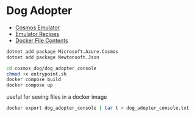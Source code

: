 # Dog Adopter

* [Cosmos Emulator](https://localhost:8081/_explorer/index.html)
* [Emulator Recipes](https://github.com/Azure/cosmosdb-emulator-recipes/tree/main)
* [Docker File Contents](https://betterstack.com/community/questions/how-to-view-contents-of-docker-images/)

```bash
dotnet add package Microsoft.Azure.Cosmos
dotnet add package Newtonsoft.Json
```

```bash
cd cosmos_dog/dog_adopter_console
chmod +x entrypoint.sh
docker compose build
docker compose up
```

useful for seeing files in a docker image
```bash
docker export dog_adopter_console | tar t > dog_adopter_console.txt
```